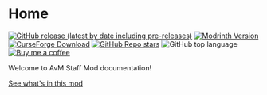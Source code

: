 # Home

[![GitHub release (latest by date including pre-releases)](https://img.shields.io/github/v/release/opekope2/StaffMod?include_prereleases&label=Download+from+GitHub&logo=github)](https://github.com/opekope2/StaffMod/releases)
[![Modrinth Version](https://img.shields.io/modrinth/v/avm-staff?label=Download+from+Modrinth&logo=modrinth)](https://modrinth.com/mod/avm-staff/versions)
[![CurseForge Download](https://img.shields.io/badge/Download_from_CurseForge-uhh..._latest_I_guess%3F-E04E14?logo=curseforge)](https://www.curseforge.com/minecraft/mc-mods/avm-staff/files)
[![GitHub Repo stars](https://img.shields.io/github/stars/opekope2/StaffMod?style=flat&label=⭐+GitHub+stars&color=ffff00)](https://github.com/opekope2/StaffMod/stargazers)
![GitHub top language](https://img.shields.io/github/languages/top/opekope2/StaffMod?color=7F52FF&logo=kotlin)
[![Buy me a coffee](https://img.shields.io/badge/Buy%20me%20a%20coffe-Ko--fi-f16061?logo=ko-fi)](https://ko-fi.com/opekope2)

Welcome to AvM Staff Mod documentation!

[See what's in this mod](staff.md)
